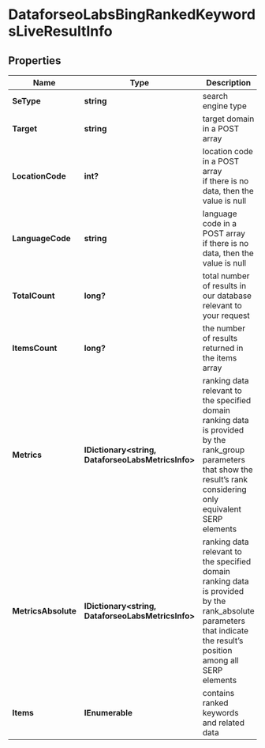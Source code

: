 # DataforseoLabsBingRankedKeywordsLiveResultInfo


## Properties

| Name | Type | Description | Notes |
|------------ | ------------- | ------------- | -------------|
**SeType** | **string** | search engine type |[optional]|
**Target** | **string** | target domain in a POST array |[optional]|
**LocationCode** | **int?** | location code in a POST array<br>if there is no data, then the value is null |[optional]|
**LanguageCode** | **string** | language code in a POST array<br>if there is no data, then the value is null |[optional]|
**TotalCount** | **long?** | total number of results in our database relevant to your request |[optional]|
**ItemsCount** | **long?** | the number of results returned in the items array |[optional]|
**Metrics** | **IDictionary<string, DataforseoLabsMetricsInfo>** | ranking data relevant to the specified domain<br>ranking data is provided by the rank_group parameters that show the result’s rank considering only equivalent SERP elements |[optional]|
**MetricsAbsolute** | **IDictionary<string, DataforseoLabsMetricsInfo>** | ranking data relevant to the specified domain<br>ranking data is provided by the rank_absolute parameters that indicate the result’s position among all SERP elements |[optional]|
**Items** | **IEnumerable<DataforseoLabsLiveItem>** | contains ranked keywords and related data |[optional]|